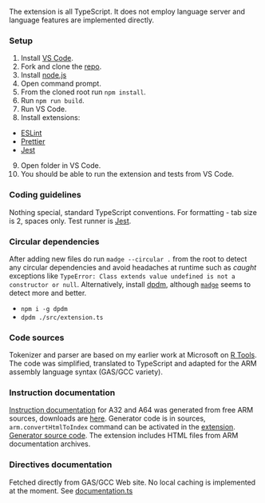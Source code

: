 The extension is all TypeScript. It does not employ language server and language features are implemented directly.

### Setup
1. Install [VS Code](https://code.visualstudio.com/download).
2. Fork and clone the [repo](https://github.com/MikhailArkhipov/vscode-arm).
3. Install [node.js](https://nodejs.org/en)
4. Open command prompt.
5. From the cloned root run `npm install`.
6. Run `npm run build`.
7. Run VS Code.
8. Install extensions: 
- [ESLint](https://marketplace.visualstudio.com/items?itemName=dbaeumer.vscode-eslint)
- [Prettier](https://marketplace.visualstudio.com/items?itemName=esbenp.prettier-vscode)
- [Jest](https://marketplace.visualstudio.com/items?itemName=Orta.vscode-jest)

9. Open folder in VS Code.
10. You should be able to run the extension and tests from VS Code.

### Coding guidelines
Nothing special, standard TypeScript conventions. For formatting - tab size is 2, spaces only. Test runner is [Jest](https://jestjs.io/).

### Circular dependencies
After adding new files do run `madge --circular .` from the root to detect any circular dependencies and avoid headaches at runtime such as *caught* exceptions like `TypeError: Class extends value undefined is not a constructor or null`. Alternatively, install [dpdm](https://github.com/acrazing/dpdm), although [`madge`](https://www.npmjs.com/package/madge) seems to detect more and better.
- `npm i -g dpdm`
- `dpdm ./src/extension.ts`

### Code sources
Tokenizer and parser are based on my earlier work at Microsoft on [R Tools](https://github.com/MikhailArkhipov/vscode-r). The code was simplified, translated to TypeScript and adapted for the ARM assembly language syntax (GAS/GCC variety).

### Instruction documentation
[Instruction documentation](https://github.com/MikhailArkhipov/vscode-arm/tree/main/src/instruction_sets) for A32 and A64 was generated from free ARM sources, downloads are [here](https://developer.arm.com/downloads/-/exploration-tools). Generator code is in sources, `arm.convertHtmlToIndex` command can be activated in the [extension](https://github.com/MikhailArkhipov/vscode-arm/blob/main/src/extension.ts). [Generator source code](https://github.com/MikhailArkhipov/vscode-arm/blob/main/src/instructions/index.ts). The extension includes HTML files from ARM documentation archives. 

### Directives documentation
Fetched directly from GAS/GCC Web site. No local caching is implemented at the moment. See [documentation.ts](https://github.com/MikhailArkhipov/vscode-arm/blob/main/src/documentation/documentation.ts)
